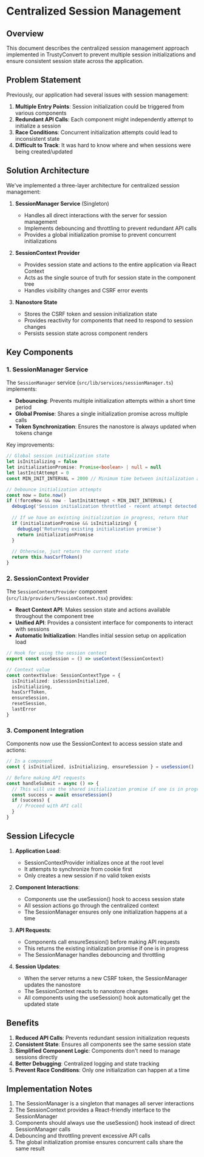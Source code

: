 # Centralized Session Management

## Overview

This document describes the centralized session management approach implemented in TrustyConvert to prevent multiple session initializations and ensure consistent session state across the application.

## Problem Statement

Previously, our application had several issues with session management:

1. **Multiple Entry Points**: Session initialization could be triggered from various components
2. **Redundant API Calls**: Each component might independently attempt to initialize a session
3. **Race Conditions**: Concurrent initialization attempts could lead to inconsistent state
4. **Difficult to Track**: It was hard to know where and when sessions were being created/updated

## Solution Architecture

We've implemented a three-layer architecture for centralized session management:

1. **SessionManager Service** (Singleton)
   - Handles all direct interactions with the server for session management
   - Implements debouncing and throttling to prevent redundant API calls
   - Provides a global initialization promise to prevent concurrent initializations

2. **SessionContext Provider**
   - Provides session state and actions to the entire application via React Context
   - Acts as the single source of truth for session state in the component tree
   - Handles visibility changes and CSRF error events

3. **Nanostore State**
   - Stores the CSRF token and session initialization state
   - Provides reactivity for components that need to respond to session changes
   - Persists session state across component renders

## Key Components

### 1. SessionManager Service

The `SessionManager` service (`src/lib/services/sessionManager.ts`) implements:

- **Debouncing**: Prevents multiple initialization attempts within a short time period
- **Global Promise**: Shares a single initialization promise across multiple calls
- **Token Synchronization**: Ensures the nanostore is always updated when tokens change

Key improvements:

```typescript
// Global session initialization state
let isInitializing = false
let initializationPromise: Promise<boolean> | null = null
let lastInitAttempt = 0
const MIN_INIT_INTERVAL = 2000 // Minimum time between initialization attempts (ms)

// Debounce initialization attempts
const now = Date.now()
if (!forceNew && now - lastInitAttempt < MIN_INIT_INTERVAL) {
  debugLog('Session initialization throttled - recent attempt detected')
  
  // If we have an existing initialization in progress, return that
  if (initializationPromise && isInitializing) {
    debugLog('Returning existing initialization promise')
    return initializationPromise
  }
  
  // Otherwise, just return the current state
  return this.hasCsrfToken()
}
```

### 2. SessionContext Provider

The `SessionContextProvider` component (`src/lib/providers/SessionContext.tsx`) provides:

- **React Context API**: Makes session state and actions available throughout the component tree
- **Unified API**: Provides a consistent interface for components to interact with sessions
- **Automatic Initialization**: Handles initial session setup on application load

```typescript
// Hook for using the session context
export const useSession = () => useContext(SessionContext)

// Context value
const contextValue: SessionContextType = {
  isInitialized: isSessionInitialized,
  isInitializing,
  hasCsrfToken,
  ensureSession,
  resetSession,
  lastError
}
```

### 3. Component Integration

Components now use the SessionContext to access session state and actions:

```typescript
// In a component
const { isInitialized, isInitializing, ensureSession } = useSession()

// Before making API requests
const handleSubmit = async () => {
  // This will use the shared initialization promise if one is in progress
  const success = await ensureSession()
  if (success) {
    // Proceed with API call
  }
}
```

## Session Lifecycle

1. **Application Load**:
   - SessionContextProvider initializes once at the root level
   - It attempts to synchronize from cookie first
   - Only creates a new session if no valid token exists

2. **Component Interactions**:
   - Components use the useSession() hook to access session state
   - All session actions go through the centralized context
   - The SessionManager ensures only one initialization happens at a time

3. **API Requests**:
   - Components call ensureSession() before making API requests
   - This returns the existing initialization promise if one is in progress
   - The SessionManager handles debouncing and throttling

4. **Session Updates**:
   - When the server returns a new CSRF token, the SessionManager updates the nanostore
   - The SessionContext reacts to nanostore changes
   - All components using the useSession() hook automatically get the updated state

## Benefits

1. **Reduced API Calls**: Prevents redundant session initialization requests
2. **Consistent State**: Ensures all components see the same session state
3. **Simplified Component Logic**: Components don't need to manage sessions directly
4. **Better Debugging**: Centralized logging and state tracking
5. **Prevent Race Conditions**: Only one initialization can happen at a time

## Implementation Notes

1. The SessionManager is a singleton that manages all server interactions
2. The SessionContext provides a React-friendly interface to the SessionManager
3. Components should always use the useSession() hook instead of direct SessionManager calls
4. Debouncing and throttling prevent excessive API calls
5. The global initialization promise ensures concurrent calls share the same result 